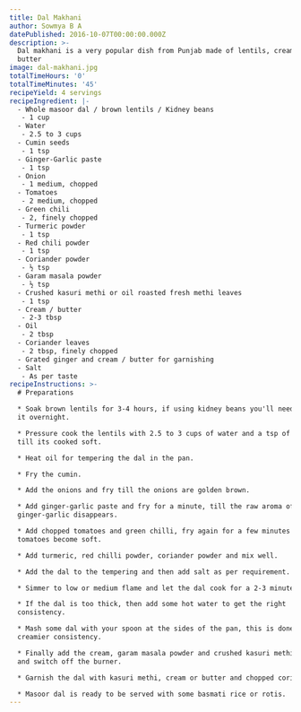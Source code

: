 ```yaml
---
title: Dal Makhani
author: Sowmya B A
datePublished: 2016-10-07T00:00:00.000Z
description: >-
  Dal makhani is a very popular dish from Punjab made of lentils, cream and
  butter
image: dal-makhani.jpg
totalTimeHours: '0'
totalTimeMinutes: '45'
recipeYield: 4 servings
recipeIngredient: |-
  - Whole masoor dal / brown lentils / Kidney beans
   - 1 cup
  - Water
   - 2.5 to 3 cups
  - Cumin seeds
   - 1 tsp
  - Ginger-Garlic paste
   - 1 tsp
  - Onion
   - 1 medium, chopped
  - Tomatoes
   - 2 medium, chopped
  - Green chili
   - 2, finely chopped
  - Turmeric powder
   - 1 tsp
  - Red chili powder
   - 1 tsp
  - Coriander powder
   - ½ tsp
  - Garam masala powder
   - ½ tsp
  - Crushed kasuri methi or oil roasted fresh methi leaves
   - 1 tsp
  - Cream / butter
   - 2-3 tbsp
  - Oil
   - 2 tbsp
  - Coriander leaves
   - 2 tbsp, finely chopped
  - Grated ginger and cream / butter for garnishing
  - Salt
   - As per taste
recipeInstructions: >-
  # Preparations

  * Soak brown lentils for 3-4 hours, if using kidney beans you'll need to soak
  it overnight.

  * Pressure cook the lentils with 2.5 to 3 cups of water and a tsp of salt,
  till its cooked soft.

  * Heat oil for tempering the dal in the pan.

  * Fry the cumin.

  * Add the onions and fry till the onions are golden brown.

  * Add ginger-garlic paste and fry for a minute, till the raw aroma of
  ginger-garlic disappears.

  * Add chopped tomatoes and green chilli, fry again for a few minutes till the
  tomatoes become soft.

  * Add turmeric, red chilli powder, coriander powder and mix well.

  * Add the dal to the tempering and then add salt as per requirement.

  * Simmer to low or medium flame and let the dal cook for a 2-3 minutes.

  * If the dal is too thick, then add some hot water to get the right
  consistency.

  * Mash some dal with your spoon at the sides of the pan, this is done to get a
  creamier consistency.

  * Finally add the cream, garam masala powder and crushed kasuri methi. Stir
  and switch off the burner.

  * Garnish the dal with kasuri methi, cream or butter and chopped coriander.

  * Masoor dal is ready to be served with some basmati rice or rotis.
---
```




